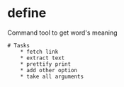 # define
Command tool to get word's meaning

	# Tasks
		* fetch link
		* extract text
		* prettify print
		* add other option
		* take all arguments